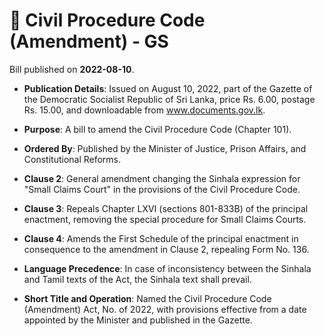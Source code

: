 # 📄  Civil Procedure Code (Amendment) - GS

Bill published on **2022-08-10**.

- **Publication Details**: Issued on August 10, 2022, part of the Gazette of the Democratic Socialist Republic of Sri Lanka, price Rs. 6.00, postage Rs. 15.00, and downloadable from www.documents.gov.lk.

- **Purpose**: A bill to amend the Civil Procedure Code (Chapter 101).

- **Ordered By**: Published by the Minister of Justice, Prison Affairs, and Constitutional Reforms.

- **Clause 2**: General amendment changing the Sinhala expression for "Small Claims Court" in the provisions of the Civil Procedure Code.

- **Clause 3**: Repeals Chapter LXVI (sections 801-833B) of the principal enactment, removing the special procedure for Small Claims Courts.

- **Clause 4**: Amends the First Schedule of the principal enactment in consequence to the amendment in Clause 2, repealing Form No. 136.

- **Language Precedence**: In case of inconsistency between the Sinhala and Tamil texts of the Act, the Sinhala text shall prevail.

- **Short Title and Operation**: Named the Civil Procedure Code (Amendment) Act, No. of 2022, with provisions effective from a date appointed by the Minister and published in the Gazette.

